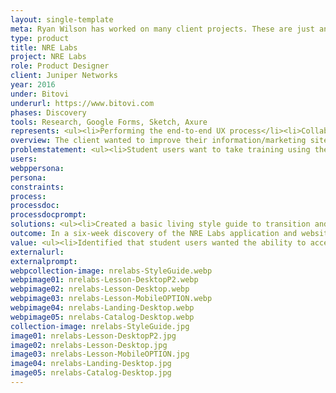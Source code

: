 ```yaml
---
layout: single-template
meta: Ryan Wilson has worked on many client projects. These are just an example of some of the excellent product design work that he could do on your project.
type: product
title: NRE Labs
project: NRE Labs
role: Product Designer
client: Juniper Networks
year: 2016
under: Bitovi
underurl: https://www.bitovi.com
phases: Discovery
tools: Research, Google Forms, Sketch, Axure
represents: <ul><li>Performing the end-to-end UX process</li><li>Collaborating with stakeholders and teams</li><li>My focus on creating user-centered products</li><li>Performing user surveys, interviews and observations</li><li>User testing in person and remotely</li><li>Prototyping in Axure</li><li>Creating a living style guide in HTML and CSS (SCSS)</li></ul>
overview: The client wanted to improve their information/marketing site as well their application, an existing product that helps users train to be Network Reliability Engineers (NREs). I engaged with the client starting with a Discovery phase, documented here. <br><br> I performed user interviews, two different heuristic analyses, a user flow review, an aesthetic review, and a responsive design audit.
problemstatement: <ul><li>Student users want to take training using their mobile device</li><li>Trainer users want to offer multiple environments for students to test in</li><li>The stakeholder wanted to combine their marketing and training sites into a perceived single experience</li></ul>
users:
webppersona:
persona:
constraints:
process:
processdoc:
processdocprompt:
solutions: <ul><li>Created a basic living style guide to transition and conform marketing and training sites towards</li> <li>Identified the need for an in-depth accessibility (a11y) review</li> <li>Created issues and solutions for fixing the website responsive design</li> <li>Made a strong recommendation for performance improvements</li> <li>Offered recommendations for improvements of the training application based on review and user feedback</li> <li>Created concepts for a mobile training layout</li> </ul>
outcome: In a six-week discovery of the NRE Labs application and website were able to come back with an actionable list of requirements to for a refinement phase, including 40+ points for refining the product in the next phase, high-level website design concepts and aesthetic design requirements including.
value: <ul><li>Identified that student users wanted the ability to access NRE Labs courses on mobile devices, allowing people to take courses when they have available time (e.g. during a train commute)</li> <li>Created design concepts for mobile training layouts</li> <li>Provided recommendations and designed concepts to be able to have the ability to have multiple resource tabs open for a course, decreasing screen real estate and streamlining training</li> <li>Created a uniform look and feel across entire NRE Labs infrastructure, visually reassuring users that they are still within the same product</li> </ul>
externalurl:
externalprompt:
webpcollection-image: nrelabs-StyleGuide.webp
webpimage01: nrelabs-Lesson-DesktopP2.webp
webpimage02: nrelabs-Lesson-Desktop.webp
webpimage03: nrelabs-Lesson-MobileOPTION.webp
webpimage04: nrelabs-Landing-Desktop.webp
webpimage05: nrelabs-Catalog-Desktop.webp
collection-image: nrelabs-StyleGuide.jpg
image01: nrelabs-Lesson-DesktopP2.jpg
image02: nrelabs-Lesson-Desktop.jpg
image03: nrelabs-Lesson-MobileOPTION.jpg
image04: nrelabs-Landing-Desktop.jpg
image05: nrelabs-Catalog-Desktop.jpg
---
```

